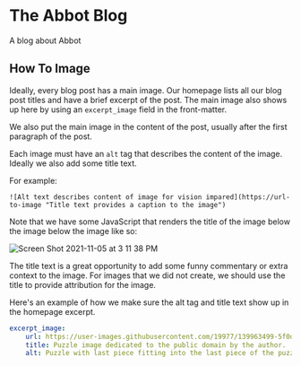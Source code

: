 # The Abbot Blog

A blog about Abbot

## How To Image

Ideally, every blog post has a main image. Our homepage lists all our blog post titles and have a brief excerpt of the post. The main image also shows up here by using an `excerpt_image` field in the front-matter.

We also put the main image in the content of the post, usually after the first paragraph of the post.

Each image must have an `alt` tag that describes the content of the image. Ideally we also add some title text.

For example:

`![Alt text describes content of image for vision impared](https://url-to-image "Title text provides a caption to the image")`

Note that we have some JavaScript that renders the title of the image below the image below the image like so:

![Screen Shot 2021-11-05 at 3 11 38 PM](https://user-images.githubusercontent.com/19977/140584230-99e8b190-ec24-47a2-8a1a-036091e1d977.png)

The title text is a great opportunity to add some funny commentary or extra context to the image. For images that we did not create, we should use the title to provide attribution for the image.

Here's an example of how we make sure the alt tag and title text show up in the homepage excerpt.

```yaml
excerpt_image:
    url: https://user-images.githubusercontent.com/19977/139963499-5f0db4c3-a72e-4bad-8419-d1ac247c676c.jpeg
    title: Puzzle image dedicated to the public domain by the author.
    alt: Puzzle with last piece fitting into the last piece of the puzzle.
```
